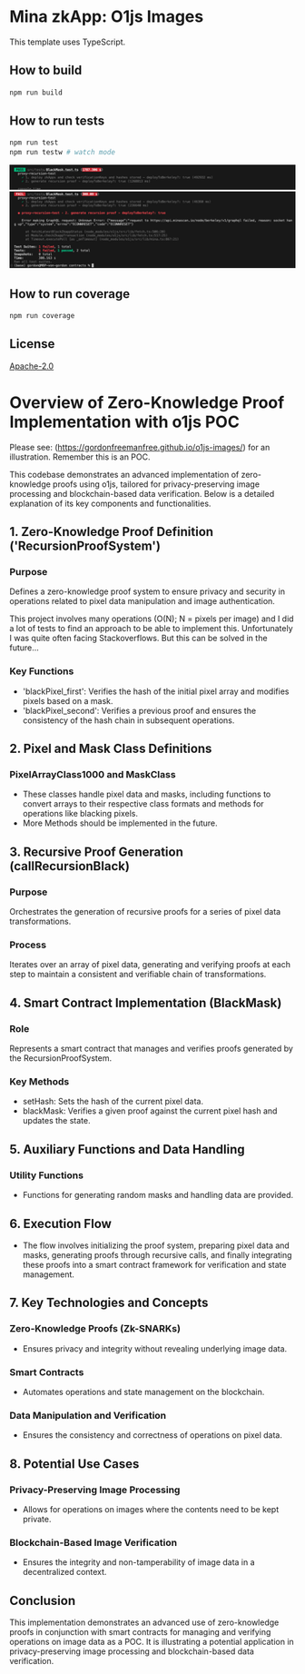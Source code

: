 # Mina zkApp: O1js Images

This template uses TypeScript.

## How to build

```sh
npm run build
```

## How to run tests

```sh
npm run test
npm run testw # watch mode
```

![e2e Test Image](./src/tests/testProof/e2eTest.png)
![unit test](./src/tests/testProof/unitTest.png)

## How to run coverage

```sh
npm run coverage
```

## License

[Apache-2.0](LICENSE)

# Overview of Zero-Knowledge Proof Implementation with o1js POC

Please see: (https://gordonfreemanfree.github.io/o1js-images/) for an illustration.
Remember this is an POC.

This codebase demonstrates an advanced implementation of zero-knowledge proofs using o1js, tailored for privacy-preserving image processing and blockchain-based data verification. Below is a detailed explanation of its key components and functionalities.

## 1. Zero-Knowledge Proof Definition ('RecursionProofSystem')

### Purpose

Defines a zero-knowledge proof system to ensure privacy and security in operations related to pixel data manipulation and image authentication.

This project involves many operations (O(N); N = pixels per image) and I did a lot of tests to find an approach to be able to implement this. Unfortunately I was quite often facing Stackoverflows. But this can be solved in the future...

### Key Functions

- 'blackPixel_first': Verifies the hash of the initial pixel array and modifies pixels based on a mask.
- 'blackPixel_second': Verifies a previous proof and ensures the consistency of the hash chain in subsequent operations.

## 2. Pixel and Mask Class Definitions

### PixelArrayClass1000 and MaskClass

- These classes handle pixel data and masks, including functions to convert arrays to their respective class formats and methods for operations like blacking pixels.
- More Methods should be implemented in the future.

## 3. Recursive Proof Generation (callRecursionBlack)

### Purpose

Orchestrates the generation of recursive proofs for a series of pixel data transformations.

### Process

Iterates over an array of pixel data, generating and verifying proofs at each step to maintain a consistent and verifiable chain of transformations.

## 4. Smart Contract Implementation (BlackMask)

### Role

Represents a smart contract that manages and verifies proofs generated by the RecursionProofSystem.

### Key Methods

- setHash: Sets the hash of the current pixel data.
- blackMask: Verifies a given proof against the current pixel hash and updates the state.

## 5. Auxiliary Functions and Data Handling

### Utility Functions

- Functions for generating random masks and handling data are provided.

## 6. Execution Flow

- The flow involves initializing the proof system, preparing pixel data and masks, generating proofs through recursive calls, and finally integrating these proofs into a smart contract framework for verification and state management.

## 7. Key Technologies and Concepts

### Zero-Knowledge Proofs (Zk-SNARKs)

- Ensures privacy and integrity without revealing underlying image data.

### Smart Contracts

- Automates operations and state management on the blockchain.

### Data Manipulation and Verification

- Ensures the consistency and correctness of operations on pixel data.

## 8. Potential Use Cases

### Privacy-Preserving Image Processing

- Allows for operations on images where the contents need to be kept private.

### Blockchain-Based Image Verification

- Ensures the integrity and non-tamperability of image data in a decentralized context.

## Conclusion

This implementation demonstrates an advanced use of zero-knowledge proofs in conjunction with smart contracts for managing and verifying operations on image data as a POC. It is illustrating a potential application in privacy-preserving image processing and blockchain-based data verification.
